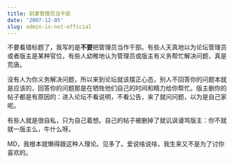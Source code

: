 ```yaml
---
title: 别拿管理员当干部
date: '2007-12-05'
slug: admin-is-not-official
---
```


不要看错标题了，我写的是**不要**把管理员当作干部。有些人天真地以为论坛管理员或者版主是某种官位，有些人幼稚地认为管理员或版主有义务帮忙解决问题，真是荒唐。

没有人为你义务解决问题，所以来到论坛就该摆正心态，别人不回答你的问题本就是应该的，回答你的问题那是在牺牲他们自己的时间和精力给你帮忙。版主删你的帖子都是有原因的：进入论坛不看说明，不看公告，来了就问问题，以为是自己家呢。

有些人就是很自私，只为自己着想。自己的帖子被删掉了就讥讽谩骂版主：你不就就一版主么，牛什么呀。

MD，我根本就懒得跟这种人理论。见多了。爱说啥说啥，我生来又不是为了讨你喜欢的。

